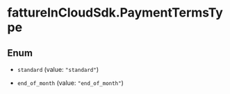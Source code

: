# fattureInCloudSdk.PaymentTermsType

## Enum


* `standard` (value: `"standard"`)

* `end_of_month` (value: `"end_of_month"`)


